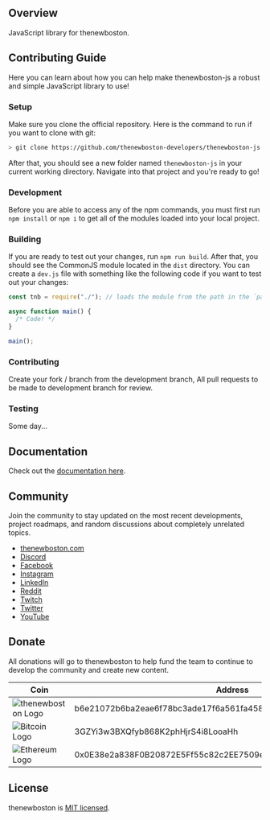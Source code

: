 ## Overview

JavaScript library for thenewboston.

## Contributing Guide

Here you can learn about how you can help make thenewboston-js a robust and simple JavaScript library to use!

### Setup

Make sure you clone the official repository. Here is the command to run if you want to clone with git:

```sh
> git clone https://github.com/thenewboston-developers/thenewboston-js.git
```

After that, you should see a new folder named `thenewboston-js` in your current working directory. Navigate into that project and you're ready to go!

### Development

Before you are able to access any of the npm commands, you must first run `npm install` or `npm i` to get all of the modules loaded into your local project.

### Building

If you are ready to test out your changes, run `npm run build`. After that, you should see the CommonJS module located in the `dist` directory. You can create a `dev.js` file with something like the following code if you want to test out your changes:

```js
const tnb = require("./"); // loads the module from the path in the `package.json`

async function main() {
  /* Code! */
}

main();
```

### Contributing

Create your fork / branch from the development branch, All pull requests to be made to development branch for review.

### Testing

Some day...

## Documentation

Check out the [documentation here](docs/index.md).

## Community

Join the community to stay updated on the most recent developments, project roadmaps, and random discussions about completely unrelated topics.

- [thenewboston.com](https://thenewboston.com/)
- [Discord](https://discord.gg/thenewboston)
- [Facebook](https://www.facebook.com/TheNewBoston-464114846956315/)
- [Instagram](https://www.instagram.com/thenewboston_official/)
- [LinkedIn](https://www.linkedin.com/company/thenewboston-developers/)
- [Reddit](https://www.reddit.com/r/thenewboston/)
- [Twitch](https://www.twitch.tv/thenewboston/videos)
- [Twitter](https://twitter.com/thenewboston_og)
- [YouTube](https://www.youtube.com/user/thenewboston)

## Donate

All donations will go to thenewboston to help fund the team to continue to develop the community and create new content.

| Coin                                                                                                                        | Address                                                          |
| --------------------------------------------------------------------------------------------------------------------------- | ---------------------------------------------------------------- |
| ![thenewboston Logo](https://github.com/thenewboston-developers/Website/raw/development/src/assets/images/thenewboston.png) | b6e21072b6ba2eae6f78bc3ade17f6a561fa4582d5494a5120617f2027d38797 |
| ![Bitcoin Logo](https://github.com/thenewboston-developers/Website/raw/development/src/assets/images/bitcoin.png)           | 3GZYi3w3BXQfyb868K2phHjrS4i8LooaHh                               |
| ![Ethereum Logo](https://github.com/thenewboston-developers/Website/raw/development/src/assets/images/ethereum.png)         | 0x0E38e2a838F0B20872E5Ff55c82c2EE7509e6d4A                       |

## License

thenewboston is [MIT licensed](http://opensource.org/licenses/MIT).
